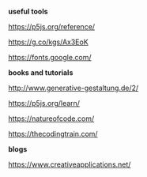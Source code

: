 **useful tools**

https://p5js.org/reference/

https://g.co/kgs/Ax3EoK

https://fonts.google.com/


**books and tutorials**

http://www.generative-gestaltung.de/2/

https://p5js.org/learn/

https://natureofcode.com/

https://thecodingtrain.com/


**blogs**

https://www.creativeapplications.net/



